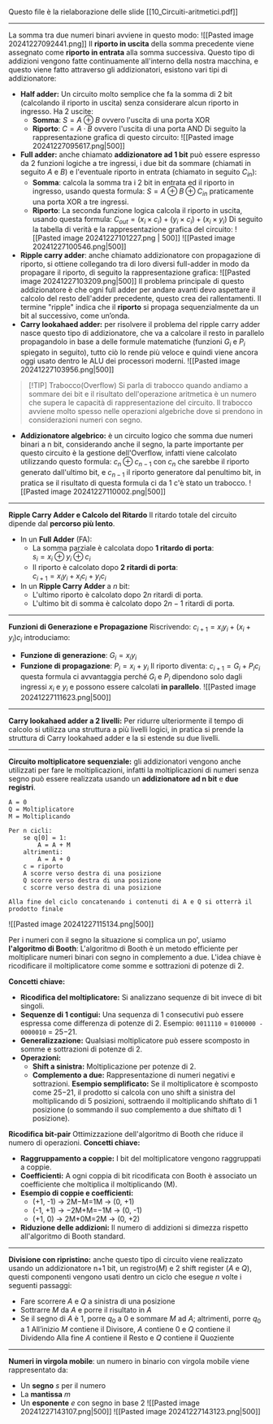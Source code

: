 Questo file è la rielaborazione delle slide [[10_Circuiti-aritmetici.pdf]]

---

La somma tra due numeri binari avviene in questo modo:
![[Pasted image 20241227092441.png]]
Il **riporto in uscita** della somma precedente viene assegnato come **riporto in entrata** alla somma successiva. Questo tipo di addizioni vengono fatte continuamente all'interno della nostra macchina, e questo viene fatto attraverso gli addizionatori, esistono vari tipi di addizionatore:
- **Half adder:** Un circuito molto semplice che fa la somma di 2 bit (calcolando il riporto in uscita) senza considerare alcun riporto in ingresso. Ha 2 uscite:
	- **Somma**: $S=A⊕B$ ovvero l'uscita di una porta XOR
	- **Riporto**: $C=A⋅B$ ovvero l'uscita di una porta AND
  Di seguito la rappresentazione grafica di questo circuito:
  ![[Pasted image 20241227095617.png|500]]
- **Full adder:** anche chiamato **addizionatore ad 1 bit** può essere espresso da 2 funzioni logiche a tre ingressi, i due bit da sommare (chiamati in seguito $A$ e $B$) e l'eventuale riporto in entrata (chiamato in seguito $C_{in}$):
	- **Somma**: calcola la somma tra i 2 bit in entrata ed il riporto in ingresso, usando questa formula: $S=A⊕B⊕C_{in}$ praticamente una porta XOR a tre ingressi.
	- **Riporto**: La seconda funzione logica calcola il riporto in uscita, usando questa formula: $C_{out} = (x_i \times c_i) + (y_i \times c_i) + (x_i \times y_i)$ 
  Di seguito la tabella di verità e la rappresentazione grafica del circuito:
  ![[Pasted image 20241227101227.png | 500]]
  ![[Pasted image 20241227100546.png|500]]
- **Ripple carry adder**: anche chiamato addizionatore con propagazione di riporto, si ottiene collegando tra di loro diversi full-adder in modo da propagare il riporto, di seguito la rappresentazione grafica:
  ![[Pasted image 20241227103209.png|500]]
  Il problema principale di questo addizionatore è che ogni full adder per andare avanti devo aspettare il calcolo del resto dell'adder precedente, questo crea dei rallentamenti. Il termine "ripple" indica che il **riporto** si propaga sequenzialmente da un bit al successivo, come un’onda.
- **Carry lookahaed adder:** per risolvere il problema del ripple carry adder nasce questo tipo di addizionatore, che va a calcolare il resto in parallelo propagandolo in base a delle formule matematiche (funzioni $G_i$ e $P_i$ spiegato in seguito), tutto ciò lo rende più veloce e quindi viene ancora oggi usato dentro le ALU dei processori moderni.
  ![[Pasted image 20241227103956.png|500]]

> [!TIP] Trabocco(Overflow)
>  Si parla di trabocco quando andiamo a sommare dei bit e il risultato dell'operazione aritmetica è un numero che supera le capacità di rappresentazione del circuito. Il trabocco avviene molto spesso nelle operazioni algebriche dove si prendono in considerazioni numeri con segno.

- **Addizionatore algebrico:** è un circuito logico che somma due numeri binari a n bit, considerando anche il segno, la parte importante per questo circuito è la gestione dell'Overflow, infatti viene calcolato utilizzando questo formula: $c_n \oplus c_{n-1}$ con $c_n$ che sarebbe il riporto generato dall'ultimo bit, e $c_{n-1}$ il riporto generatore dal penultimo bit, in pratica se il risultato di questa formula ci da 1 c'è stato un trabocco.
  ![[Pasted image 20241227110002.png|500]]
---

**Ripple Carry Adder e Calcolo del Ritardo**
Il ritardo totale del circuito dipende dal **percorso più lento**.
- In un **Full Adder** (FA): 
	- La somma parziale è calcolata dopo **1 ritardo di porta**:  
		  $s_i = x_i \oplus y_i \oplus c_i$ 
	- Il riporto è calcolato dopo **2 ritardi di porta**:  
		  $c_{i+1} = x_i y_i + x_i c_i + y_i c_i$
- In un **Ripple Carry Adder** a $n$ bit:
	- L'ultimo riporto è calcolato dopo $2n$ ritardi di porta. 
	- L'ultimo bit di somma è calcolato dopo $2n - 1$ ritardi di porta.

---

**Funzioni di Generazione e Propagazione**
Riscrivendo: $c_{i+1} = x_i y_i + (x_i + y_i) c_i$  introduciamo:
  - **Funzione di generazione**:  $G_i = x_i y_i$
  - **Funzione di propagazione**:  $P_i = x_i + y_i$
Il riporto diventa:  $c_{i+1} = G_i + P_i c_i$ questa formula ci avvantaggia perché $G_i$ e $P_i$ dipendono solo dagli ingressi $x_i$ e $y_i$ e possono essere calcolati **in parallelo**. 
![[Pasted image 20241227111623.png|500]]

---

**Carry lookahaed adder a 2 livelli:** Per ridurre ulteriormente il tempo di calcolo si utilizza una struttura a più livelli logici, in pratica si prende la struttura di Carry lookahaed adder e la si estende su due livelli. 

---

**Circuito moltiplicatore sequenziale:** gli addizionatori vengono anche utilizzati per fare le moltiplicazioni, infatti la moltiplicazioni di numeri senza segno può essere realizzata usando un **addizionatore ad n bit** e **due registri**.
```
A = 0
Q = Moltiplicatore
M = Moltiplicando

Per n cicli:
	se q[0] = 1:
		A = A + M
	altrimenti:
		A = A + 0
	c = riporto
	A scorre verso destra di una posizione
	Q scorre verso destra di una posizione
	c scorre verso destra di una posizione

Alla fine del ciclo concatenando i contenuti di A e Q si otterrà il prodotto finale
```

![[Pasted image 20241227115134.png|500]]

Per i numeri con il segno la situazione si complica un po', usiamo **l'algoritmo di Booth**:
L'algoritmo di Booth è un metodo efficiente per moltiplicare numeri binari con segno in complemento a due. L'idea chiave è ricodificare il moltiplicatore come somme e sottrazioni di potenze di 2.

**Concetti chiave:**
- **Ricodifica del moltiplicatore:** Si analizzano sequenze di bit invece di bit singoli.
- **Sequenze di 1 contigui:** Una sequenza di 1 consecutivi può essere espressa come differenza di potenze di 2. Esempio: `0011110` = `0100000 - 0000010` = 25−21.
- **Generalizzazione:** Qualsiasi moltiplicatore può essere scomposto in somme e sottrazioni di potenze di 2.
- **Operazioni:**
    - **Shift a sinistra:** Moltiplicazione per potenze di 2.
    - **Complemento a due:** Rappresentazione di numeri negativi e sottrazioni.
**Esempio semplificato:** Se il moltiplicatore è scomposto come 25−21, il prodotto si calcola con uno shift a sinistra del moltiplicando di 5 posizioni, sottraendo il moltiplicando shiftato di 1 posizione (o sommando il suo complemento a due shiftato di 1 posizione).

**Ricodifica bit-pair**
Ottimizzazione dell'algoritmo di Booth che riduce il numero di operazioni.
**Concetti chiave:**
- **Raggruppamento a coppie:** I bit del moltiplicatore vengono raggruppati a coppie.
- **Coefficienti:** A ogni coppia di bit ricodificata con Booth è associato un coefficiente che moltiplica il moltiplicando (M).
- **Esempio di coppie e coefficienti:**
    - (+1, -1) → 2M−M=1M → (0, +1)
    - (-1, +1) → −2M+M=−1M → (0, -1)
    - (+1, 0) → 2M+0M=2M → (0, +2)
- **Riduzione delle addizioni:** Il numero di addizioni si dimezza rispetto all'algoritmo di Booth standard.
---

**Divisione con ripristino:** anche questo tipo di circuito viene realizzato usando un addizionatore n+1 bit, un registro($M$) e 2 shift register ($A$ e $Q$), questi componenti vengono usati dentro un ciclo che esegue $n$ volte i seguenti passaggi:
- Fare scorrere $A$ e $Q$ a sinistra di una posizione
- Sottrarre $M$ da $A$ e porre il risultato in $A$
- Se il segno di $A$ è 1, porre $q_0$ a 0 e sommare $M$ ad $A$; altrimenti, porre $q_0$ a 1
All’inizio $M$ contiene il Divisore, $A$ contiene 0 e $Q$ contiene il Dividendo
Alla fine $A$ contiene il Resto e $Q$ contiene il Quoziente

---
**Numeri in virgola mobile**: un numero in binario con virgola mobile viene rappresentato da:
- Un **segno** $s$ per il numero
- La **mantissa** $m$
- Un **esponente** $e$ con segno in base 2
![[Pasted image 20241227143107.png|500]]
![[Pasted image 20241227143123.png|500]]
